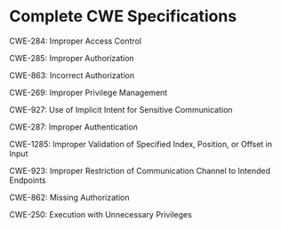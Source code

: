 

# Complete CWE Specifications

CWE-284: Improper Access Control

CWE-285: Improper Authorization

CWE-863: Incorrect Authorization

CWE-269: Improper Privilege Management

CWE-927: Use of Implicit Intent for Sensitive Communication

CWE-287: Improper Authentication

CWE-1285: Improper Validation of Specified Index, Position, or Offset in Input

CWE-923: Improper Restriction of Communication Channel to Intended Endpoints

CWE-862: Missing Authorization

CWE-250: Execution with Unnecessary Privileges